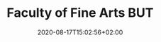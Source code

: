 ---
title: "Faculty of Fine Arts BUT"
date: 2020-08-17T15:02:56+02:00
draft: false

opening: "26.09.2020 16.00"
duration: "30.09-30.10.2020"
hours: "Úterý/Čtvrtek/Sobota 14.00-18:00"
map: "https://en.mapy.cz/zakladni?x=16.5922723&y=49.1981075&z=18&source=addr&id=8899132"
---